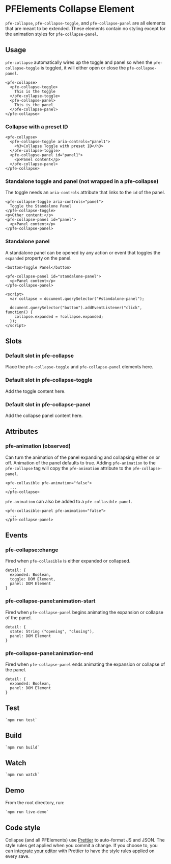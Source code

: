 # PFElements Collapse Element

`pfe-collapse`, `pfe-collapse-toggle`, and `pfe-collapse-panel` are all
elements that are meant to be extended. These elements contain no styling except
for the animation styles for `pfe-collapse-panel`.

## Usage

`pfe-collapse` automatically wires up the toggle and panel so when the
`pfe-collapse-toggle` is toggled, it will either open or close the
`pfe-collapse-panel`.

```
<pfe-collapse>
  <pfe-collapse-toggle>
    This is the toggle
  </pfe-collapse-toggle>
  <pfe-collapse-panel>
    This is the panel
  </pfe-collapse-panel>
</pfe-collapse>
```

### Collapse with a preset ID

```
<pfe-collapse>
  <pfe-collapse-toggle aria-controls="panel1">
    <h3>Collapse Toggle with preset ID</h3>
  </pfe-collapse-toggle>
  <pfe-collapse-panel id="panel1">
    <p>Panel content</p>
  </pfe-collapse-panel>
</pfe-collapse>
```

### Standalone toggle and panel (not wrapped in a pfe-collapse)

The toggle needs an `aria-controls` attribute that links to the `id` of the
panel.

```
<pfe-collapse-toggle aria-controls="panel">
  Toggle the Standalone Panel
</pfe-collapse-toggle>
<p>Other content:</p>
<pfe-collapse-panel id="panel">
  <p>Panel content</p>
</pfe-collapse-panel>
```

### Standalone panel

A standalone panel can be opened by any action or event that toggles the
`expanded` property on the panel.

```
<button>Toggle Panel</button>

<pfe-collapse-panel id="standalone-panel">
  <p>Panel content</p>
</pfe-collapse-panel>

<script>
  var collapse = document.querySelector("#standalone-panel");

  document.querySelector("button").addEventListener("click", function() {
    collapse.expanded = !collapse.expanded;
  });
</script>
```

## Slots

### Default slot in pfe-collapse

Place the `pfe-collapse-toggle` and `pfe-collapse-panel` elements here.

### Default slot in pfe-collapse-toggle

Add the toggle content here.

### Default slot in pfe-collapse-panel

Add the collapse panel content here.

## Attributes

### pfe-animation (observed)

Can turn the animation of the panel expanding and collapsing either on or off.
Animation of the panel defaults to true. Adding `pfe-animation` to the
`pfe-collapse` tag will copy the `pfe-animation` attribute to the
`pfe-collapse-panel`.

```
<pfe-collasible pfe-animation="false">
  ...
</pfe-collapse>
```

`pfe-animation` can also be added to a `pfe-collasible-panel`.

```
<pfe-collasible-panel pfe-animation="false">
  ...
</pfe-collapse-panel>
```

## Events

### pfe-collapse:change

Fired when `pfe-collasible` is either expanded or collapsed.

```
detail: {
  expanded: Boolean,
  toggle: DOM Element,
  panel: DOM Element
}
```

### pfe-collapse-panel:animation-start

Fired when `pfe-collapse-panel` begins animating the expansion or collapse
of the panel.

```
detail: {
  state: String ("opening", "closing"),
  panel: DOM Element
}
```

### pfe-collapse-panel:animation-end

Fired when `pfe-collapse-panel` ends animating the expansion or collapse
of the panel.

```
detail: {
  expanded: Boolean,
  panel: DOM Element
}
```

## Test

    `npm run test`

## Build

    `npm run build`

## Watch

    `npm run watch`

## Demo

From the root directory, run:

    `npm run live-demo`

## Code style

Collapse (and all PFElements) use [Prettier][prettier] to auto-format JS and JSON. The style rules get applied when you commit a change. If you choose to, you can [integrate your editor][prettier-ed] with Prettier to have the style rules applied on every save.

[prettier]: https://github.com/prettier/prettier/
[prettier-ed]: https://github.com/prettier/prettier/#editor-integration
[web-component-tester]: https://github.com/Polymer/web-component-tester
